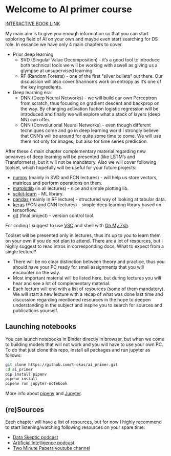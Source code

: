 # Welcome to AI primer course

[INTERACTIVE BOOK LINK](https://trokas.github.io/ai_primer/README.html)

My main aim is to give you enough information so that you can start exploring field of AI on your own and maybe even start searching for DS role.
In essance we have only 4 main chapters to cover.

- Prior deep learning
    - SVD (Singular Value Decomposition) - it’s a good tool to introduce both technical tools we will be working with aswell as giving us a glympse at unsupervised learning.
    - RF (Random Forests) - one of the first “silver bullets” out there. Our discussion will also cover Shannon’s work on entropy as it’s one of the key ingredients.
- Deep learning era
    - DNN (Deep Neural Networks) - we will build our own Perceptron from scratch, thus focusing on gradient descent and backprop on the way. By changing activation fuction logistic regression will be introduced and finally we will explore what a stack of layers (deep NN) can offer.
    - CNN (Convolutional Neural Networks) - even though different techniques come and go in deep learning world I strongly believe that CNN’s will be around for quite some time to come. We will use them not only for images, but also for time series prediction.

After these 4 main chapter complementary material regarding new advanves of deep learning will be presented (like LSTM’s and Transformers), but it will not be mandatory.
Also we will cover following toolset, which hopefully will be useful for your future projects:

- [numpy](https://numpy.org/doc/stable/user/quickstart.html) (mainly in SVD and FCN lectures) - will help us store vectors, matrices and perform operations on them.
- [matplotlib](https://matplotlib.org/tutorials/introductory/pyplot.html) (in all lectures) - nice and simple plotting lib.
- [scikit-learn](https://scikit-learn.org/stable/tutorial/basic/tutorial.html) - ML library.
- [pandas](https://pandas.pydata.org/pandas-docs/stable/user_guide/10min.html) (mainly in RF lecture) - structured way of looking at tabular data.
- [keras](https://keras.io/examples/vision/mnist_convnet/) (FCN and CNN lectures) - simple deep learning library based on tensorflow.
- [git](https://rogerdudler.github.io/git-guide/) (final project) - version control tool.

For coding I suggest to use [VSC](https://code.visualstudio.com/) and shell with [Oh My Zsh](https://github.com/ohmyzsh/ohmyzsh).

Toolset will be presented only in lectures, thus it’s up to you to learn them on your own if you do not plan to attend. There are a lot of resources, but I highly suggest to read intros in corresponding docs.
What to expect from a single lecture?

- There will be no clear distinction between theory and practice, thus you should have your PC ready for small assignments that you will encounter on the way.
- Most important material will be listed here, but during lectures you will hear and see a lot of complementary material.
- Each lecture will end with a list of resources (some of them mandatory). We will start a new lecture with a recap of what was done last time and discussion regarding mentioned resources in the hope to deepen understanding in the subject and inspire you to search for sources and publications yourself.

## Launching notebooks

You can launch notebooks in Binder directly in browser, but when we come to building models that will not work and you will have to use your own PC. To do that just clone this repo, install all packages and run jupyter as follows:

```sh
git clone https://github.com/trokas/ai_primer.git
cd ai_primer
pip install pipenv
pipenv install
pipenv run jupyter-notebook
```

More info about [pipenv](https://pipenv.pypa.io/en/latest/) and [Jupyter](https://jupyter-notebook.readthedocs.io/en/latest/ui_components.html#interactive-user-interface-tour-of-the-notebook).

## (re)Sources

Each chapter will have a list of resources, but for now I highly recommend to start listening/watching following resources on your spare time:
- [Data Skeptic podcast](https://dataskeptic.com/podcast?limit=10&offset=0)
- [Artificial Intelligence podcast](https://lexfridman.com/ai/)
- [Two Minute Papers youtube channel](https://www.youtube.com/user/keeroyz)

